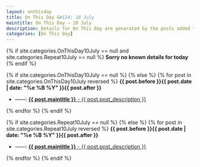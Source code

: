 ```yaml
---
layout: onthisday
title: On This Day &#124; 10 July
maintitle: On This Day — 10 July
description: Details for On This Day are genarated by the posts added to the website so the content is subject to changes/updates over time.
categories: [On This Day]
---
```


{% if site.categories.OnThisDay10July == null and site.categories.Repeat10July == null %}
<strong>Sorry no known details for today</strong>
{% endif %}

{% if site.categories.OnThisDay10July == null %}
{% else %}
{% for post in site.categories.OnThisDay10July reversed %}
<strong>{{ post.before }}{{ post.date | date: "%e %B %Y" }}{{ post.after }}</strong>
<ul>
<li> ——: <a class="{{ post.class }}" href="{{ post.url }}"><strong>{{ post.maintitle }}</strong> - {{ post.post_description }}</a></li>
</ul>
{% endfor %}
{% endif %}

{% if site.categories.Repeat10July == null %}
{% else %}
{% for post in site.categories.Repeat10July reversed %}
<strong>{{ post.before }}{{ post.date | date: "%e %B %Y" }}{{ post.after }}</strong>
<ul>
<li> ——: <a class="{{ post.class }}" href="{{ post.url }}"><strong>{{ post.maintitle }}</strong> - {{ post.post_description }}</a></li>
</ul>
{% endfor %}
{% endif %}
